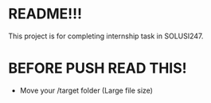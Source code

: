 # README!!!

This project is for completing internship task in SOLUSI247.

# BEFORE PUSH READ THIS!

  - Move your /target folder (Large file size)

